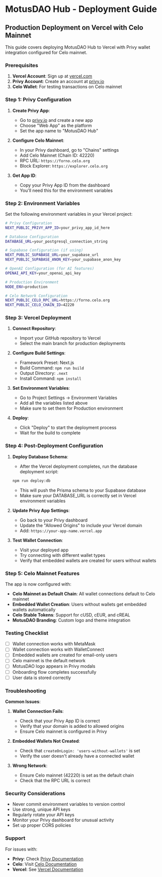 # MotusDAO Hub - Deployment Guide

## Production Deployment on Vercel with Celo Mainnet

This guide covers deploying MotusDAO Hub to Vercel with Privy wallet integration configured for Celo mainnet.

### Prerequisites

1. **Vercel Account**: Sign up at [vercel.com](https://vercel.com)
2. **Privy Account**: Create an account at [privy.io](https://privy.io)
3. **Celo Wallet**: For testing transactions on Celo mainnet

### Step 1: Privy Configuration

1. **Create Privy App**:
   - Go to [privy.io](https://privy.io) and create a new app
   - Choose "Web App" as the platform
   - Set the app name to "MotusDAO Hub"

2. **Configure Celo Mainnet**:
   - In your Privy dashboard, go to "Chains" settings
   - Add Celo Mainnet (Chain ID: 42220)
   - RPC URL: `https://forno.celo.org`
   - Block Explorer: `https://explorer.celo.org`

3. **Get App ID**:
   - Copy your Privy App ID from the dashboard
   - You'll need this for the environment variables

### Step 2: Environment Variables

Set the following environment variables in your Vercel project:

```bash
# Privy Configuration
NEXT_PUBLIC_PRIVY_APP_ID=your_privy_app_id_here

# Database Configuration
DATABASE_URL=your_postgresql_connection_string

# Supabase Configuration (if using)
NEXT_PUBLIC_SUPABASE_URL=your_supabase_url
NEXT_PUBLIC_SUPABASE_ANON_KEY=your_supabase_anon_key

# OpenAI Configuration (for AI features)
OPENAI_API_KEY=your_openai_api_key

# Production Environment
NODE_ENV=production

# Celo Network Configuration
NEXT_PUBLIC_CELO_RPC_URL=https://forno.celo.org
NEXT_PUBLIC_CELO_CHAIN_ID=42220
```

### Step 3: Vercel Deployment

1. **Connect Repository**:
   - Import your GitHub repository to Vercel
   - Select the main branch for production deployments

2. **Configure Build Settings**:
   - Framework Preset: Next.js
   - Build Command: `npm run build`
   - Output Directory: `.next`
   - Install Command: `npm install`

3. **Set Environment Variables**:
   - Go to Project Settings → Environment Variables
   - Add all the variables listed above
   - Make sure to set them for Production environment

4. **Deploy**:
   - Click "Deploy" to start the deployment process
   - Wait for the build to complete

### Step 4: Post-Deployment Configuration

1. **Deploy Database Schema**:
   - After the Vercel deployment completes, run the database deployment script:
   ```bash
   npm run deploy:db
   ```
   - This will push the Prisma schema to your Supabase database
   - Make sure your DATABASE_URL is correctly set in Vercel environment variables

2. **Update Privy App Settings**:
   - Go back to your Privy dashboard
   - Update the "Allowed Origins" to include your Vercel domain
   - Add: `https://your-app-name.vercel.app`

3. **Test Wallet Connection**:
   - Visit your deployed app
   - Try connecting with different wallet types
   - Verify that embedded wallets are created for users without wallets

### Step 5: Celo Mainnet Features

The app is now configured with:

- **Celo Mainnet as Default Chain**: All wallet connections default to Celo mainnet
- **Embedded Wallet Creation**: Users without wallets get embedded wallets automatically
- **Celo Stable Tokens**: Support for cUSD, cEUR, and cREAL
- **MotusDAO Branding**: Custom logo and theme integration

### Testing Checklist

- [ ] Wallet connection works with MetaMask
- [ ] Wallet connection works with WalletConnect
- [ ] Embedded wallets are created for email-only users
- [ ] Celo mainnet is the default network
- [ ] MotusDAO logo appears in Privy modals
- [ ] Onboarding flow completes successfully
- [ ] User data is stored correctly

### Troubleshooting

**Common Issues**:

1. **Wallet Connection Fails**:
   - Check that your Privy App ID is correct
   - Verify that your domain is added to allowed origins
   - Ensure Celo mainnet is configured in Privy

2. **Embedded Wallets Not Created**:
   - Check that `createOnLogin: 'users-without-wallets'` is set
   - Verify the user doesn't already have a connected wallet

3. **Wrong Network**:
   - Ensure Celo mainnet (42220) is set as the default chain
   - Check that the RPC URL is correct

### Security Considerations

- Never commit environment variables to version control
- Use strong, unique API keys
- Regularly rotate your API keys
- Monitor your Privy dashboard for unusual activity
- Set up proper CORS policies

### Support

For issues with:
- **Privy**: Check [Privy Documentation](https://docs.privy.io)
- **Celo**: Visit [Celo Documentation](https://docs.celo.org)
- **Vercel**: See [Vercel Documentation](https://vercel.com/docs)
